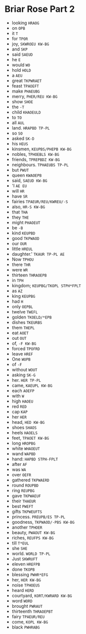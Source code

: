 # Briar Rose Part 2

* looking `HRAOG`
* on `OPB`
* it `T`
* for `TPOR`
* joy, `SKWROEU KW-BG`
* and `SKP`
* said `SAEUD`
* he `E`
* would `WO`
* hold `HOLD`
* a `AEU`
* great `TKPWRAET`
* feast `TPAOEFT`
* make `PHAEUBG`
* merry, `PHER/REU KW-BG`
* show `SHOE`
* the `-T`
* child `KHAOEULD`
* to `TO`
* all `AUL`
* land. `HRAPBD TP-PL`
* so `SO`
* asked `SK-D`
* his `HEUS`
* kinsmen, `KEUPBS/PHEPB KW-BG`
* nobles, `TPHOEBLS KW-BG`
* friends, `TPREPBDZ KW-BG`
* neighbours. `TPHAEUBS TP-PL`
* but `PWUT`
* queen `KWAOEPB`
* said, `SAEUD KW-BG`
* 'I `AE EU`
* will `HR`
* have `SR`
* fairies `TPAEUR/REU/KWREU/-S`
* also, `HR-S KW-BG`
* that `THA`
* they `THE`
* might `PHAOEUT`
* be `-B`
* kind `KEUPBD`
* good `TKPWAOD`
* our `OUR`
* little `HREUL`
* daughter.' `TKAUR TP-PL AE`
* Now `TPHOU`
* there `THR`
* were `WR`
* thirteen `THRAOEPB`
* in `TPH`
* kingdom; `KEUPBG/TKOPL STPH*FPLT`
* as `AZ`
* king `KEUPBG`
* had `H`
* only `OEPBL`
* twelve `TWEFL`
* golden `TKOELD/*EPB`
* dishes `TKEURBS`
* them `THEPL`
* eat `AOET`
* out `OUT`
* of, `-F KW-BG`
* forced `TPOFRD`
* leave `HREF`
* One `WUPB`
* of `-F`
* without `WOUT`
* asking `SK-G`
* her. `HER TP-PL`
* came, `KAEUPL KW-BG`
* each `AOEFP`
* with `W`
* high `HAOEU`
* red `RED`
* cap `KAP`
* her `HER`
* head, `HED KW-BG`
* shoes `SHAOS`
* heels `HAOELS`
* feet, `TPAOET KW-BG`
* long `HROPBG`
* white `WHAOEUT`
* wand `WAPBD`
* hand: `HAPBD STPH-FPLT`
* after `AF`
* was `WA`
* over `OEFR`
* gathered `TKPWAERD`
* round `ROUPBD`
* ring `REUPBG`
* gave `TKPWAEUF`
* their `THAEUR`
* best `PWEFT`
* gifts `TKPWEUFTS`
* princess. `PREUPB/ES TP-PL`
* goodness, `TKPWAOD/-PBS KW-BG`
* another `TPHOER`
* beauty, `PWAOUT KW-BG`
* riches, `REUFPS KW-BG`
* till `T*EUL`
* she `SHE`
* world. `WORLD TP-PL`
* Just `SKWRUFT`
* eleven `HREFPB`
* done `TKOPB`
* blessing `PWHR*EFG`
* her, `HER KW-BG`
* noise `TPHOEUS`
* heard `HERD`
* courtyard, `KORT/KWRARD KW-BG`
* word `WORD`
* brought `PWRAUT`
* thirteenth `THRAOEPBT`
* fairy `TPAEUR/REU`
* come, `KOPL KW-BG`
* black `PWHRABG`
